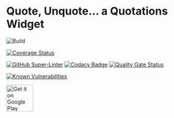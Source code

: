 # Quote, Unquote... a Quotations Widget

![Build](https://github.com/jameshnsears/QuoteUnquote/workflows/Build/badge.svg)

[![Coverage Status](https://coveralls.io/repos/github/jameshnsears/QuoteUnquote/badge.svg?branch=development)](https://coveralls.io/github/jameshnsears/QuoteUnquote?branch=development)

[![GitHub Super-Linter](https://github.com/jameshnsears/quoteunquote/workflows/Lint%20Code%20Base/badge.svg)](https://github.com/marketplace/actions/super-linter)
[![Codacy Badge](https://api.codacy.com/project/badge/Grade/bf868d627f754d1ea58be6fd22ac62b1)](https://app.codacy.com/manual/jameshnsears/brexitsoundboard?utm_source=github.com&utm_medium=referral&utm_content=jameshnsears/brexitsoundboard&utm_campaign=Badge_Grade_Dashboard)
[![Quality Gate Status](https://sonarcloud.io/api/project_badges/measure?project=jameshnsears_QuoteUnquote&metric=alert_status)](https://sonarcloud.io/dashboard?id=jameshnsears_QuoteUnquote)

[![Known Vulnerabilities](https://snyk.io/test/github/jameshnsears/quoteunquote/badge.svg)](https://snyk.io/test/github/jameshnsears/quoteunquote)

<a href="https://play.google.com/store/apps/details?id=com.github.jameshnsears.quoteunquote&hl=en"><img alt="Get it on Google Play" src="https://play.google.com/intl/en_gb/badges/images/generic/en_badge_web_generic.png" height="70"/></a>
